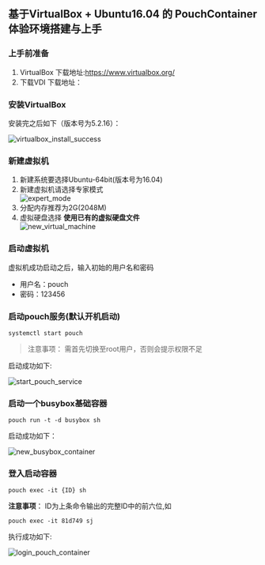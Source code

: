 ## 基于VirtualBox + Ubuntu16.04 的 PouchContainer 体验环境搭建与上手
### 上手前准备
1. VirtualBox
  下载地址:https://www.virtualbox.org/
2. 下载VDI
  下载地址：
### 安装VirtualBox
安装完之后如下（版本号为5.2.16）：

![virtualbox_install_success](https://user-images.githubusercontent.com/16412949/43075642-ee1277c4-8eb3-11e8-8468-e7dd6f89a519.jpg)

### 新建虚拟机
1. 新建系统要选择Ubuntu-64bit(版本号为16.04)
2. 新建虚拟机请选择专家模式    
![expert_mode](https://user-images.githubusercontent.com/16412949/43078120-1956fccc-8ebc-11e8-97ee-b634893f0435.jpg)
3. 分配内存推荐为2G(2048M)
4. 虚拟硬盘选择 **使用已有的虚拟硬盘文件** </br>
![new_virtual_machine](https://user-images.githubusercontent.com/16412949/43075975-25046d90-8eb5-11e8-8687-c588d2396d21.jpg)

### 启动虚拟机
  虚拟机成功启动之后，输入初始的用户名和密码
  + 用户名：pouch
  + 密码：123456

### 启动pouch服务(默认开机启动)

  ```
  systemctl start pouch
  ```

  >注意事项：
   需首先切换至root用户，否则会提示权限不足

  启动成功如下:

  ![start_pouch_service](https://user-images.githubusercontent.com/16412949/43077720-e7ad3796-8eba-11e8-978a-26be58989c80.PNG)

### 启动一个busybox基础容器

  ```
  pouch run -t -d busybox sh
  ```

  启动成功如下：

  ![new_busybox_container](https://user-images.githubusercontent.com/16412949/43078533-539592b2-8ebd-11e8-8254-66aa56f12775.PNG)

### 登入启动容器

  ```
  pouch exec -it {ID} sh
  ```

  **注意事项**：
  ID为上条命令输出的完整ID中的前六位,如

  ```
  pouch exec -it 81d749 sj
  ```

  执行成功如下:

  ![login_pouch_container](https://user-images.githubusercontent.com/16412949/43078850-2ab70938-8ebe-11e8-8c39-bbf9121f7dfb.PNG)
